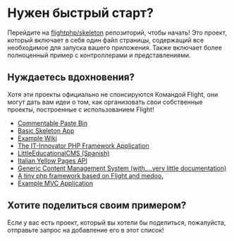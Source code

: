# Нужен быстрый старт?

Перейдите на [flightphp/skeleton](https://github.com/flightphp/skeleton) репозиторий, чтобы начать! Это проект, который включает в себя один файл страницы, содержащий все необходимое для запуска вашего приложения. Также включает более полноценный пример с контроллерами и представлениями.

## Нуждаетесь вдохновения?

Хотя эти проекты официально не спонсируются Командой Flight, они могут дать вам идеи о том, как организовать свои собственные проекты, построенные с использованием Flight!

- [Commentable Paste Bin](https://github.com/n0nag0n/commie2)
- [Basic Skeleton App](https://github.com/markhughes/flight-skeleton)
- [Example Wiki](https://github.com/Skayo/FlightWiki)
- [The IT-Innovator PHP Framework Application](https://github.com/itinnovator/myphp-app)
- [LittleEducationalCMS (Spanish)](https://github.com/casgin/LittleEducationalCMS)
- [Italian Yellow Pages API](https://github.com/chiccomagnus/PGAPI)
- [Generic Content Management System (with....very little documentation)](https://github.com/recepuncu/cms)
- [A tiny php framework based on Flight and medoo.](https://github.com/ycrao/tinyme)
- [Example MVC Application](https://github.com/paddypei/Flight-MVC)

## Хотите поделиться своим примером?

Если у вас есть проект, который вы хотели бы поделиться, пожалуйста, отправьте запрос на добавление его в этот список!